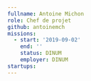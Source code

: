 ```yaml
---
fullname: Antoine Michon
role: Chef de projet
github: antoinemch
missions:
  - start: '2019-09-02'
    end: ''
    status: DINUM
    employer: DINUM
startups:
---
```

